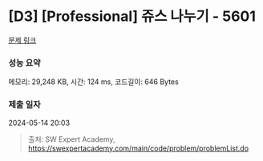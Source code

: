 # [D3] [Professional] 쥬스 나누기 - 5601 

[문제 링크](https://swexpertacademy.com/main/code/problem/problemDetail.do?contestProbId=AWXGAylqcdYDFAUo) 

### 성능 요약

메모리: 29,248 KB, 시간: 124 ms, 코드길이: 646 Bytes

### 제출 일자

2024-05-14 20:03



> 출처: SW Expert Academy, https://swexpertacademy.com/main/code/problem/problemList.do